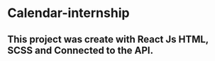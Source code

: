 # Calendar-internship

## This project was create with React Js HTML, SCSS and Connected to the API. 
